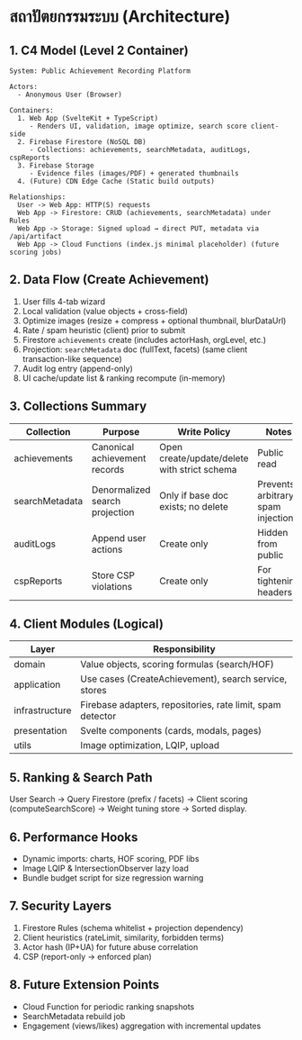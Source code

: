 # สถาปัตยกรรมระบบ (Architecture)

## 1. C4 Model (Level 2 Container)
```
System: Public Achievement Recording Platform

Actors:
  - Anonymous User (Browser)

Containers:
  1. Web App (SvelteKit + TypeScript)
     - Renders UI, validation, image optimize, search score client-side
  2. Firebase Firestore (NoSQL DB)
     - Collections: achievements, searchMetadata, auditLogs, cspReports
  3. Firebase Storage
     - Evidence files (images/PDF) + generated thumbnails
  4. (Future) CDN Edge Cache (Static build outputs)

Relationships:
  User -> Web App: HTTP(S) requests
  Web App -> Firestore: CRUD (achievements, searchMetadata) under Rules
  Web App -> Storage: Signed upload → direct PUT, metadata via /api/artifact
  Web App -> Cloud Functions (index.js minimal placeholder) (future scoring jobs)
```

## 2. Data Flow (Create Achievement)
1. User fills 4-tab wizard
2. Local validation (value objects + cross-field)
3. Optimize images (resize + compress + optional thumbnail, blurDataUrl)
4. Rate / spam heuristic (client) prior to submit
5. Firestore `achievements` create (includes actorHash, orgLevel, etc.)
6. Projection: `searchMetadata` doc (fullText, facets) (same client transaction-like sequence)
7. Audit log entry (append-only)
8. UI cache/update list & ranking recompute (in-memory)

## 3. Collections Summary
| Collection | Purpose | Write Policy | Notes |
|------------|---------|--------------|-------|
| achievements | Canonical achievement records | Open create/update/delete with strict schema | Public read |
| searchMetadata | Denormalized search projection | Only if base doc exists; no delete | Prevents arbitrary spam injection |
| auditLogs | Append user actions | Create only | Hidden from public |
| cspReports | Store CSP violations | Create only | For tightening headers |

## 4. Client Modules (Logical)
| Layer | Responsibility |
|-------|----------------|
| domain | Value objects, scoring formulas (search/HOF) |
| application | Use cases (CreateAchievement), search service, stores |
| infrastructure | Firebase adapters, repositories, rate limit, spam detector |
| presentation | Svelte components (cards, modals, pages) |
| utils | Image optimization, LQIP, upload |

## 5. Ranking & Search Path
User Search → Query Firestore (prefix / facets) → Client scoring (computeSearchScore) → Weight tuning store → Sorted display.

## 6. Performance Hooks
- Dynamic imports: charts, HOF scoring, PDF libs
- Image LQIP & IntersectionObserver lazy load
- Bundle budget script for size regression warning

## 7. Security Layers
1. Firestore Rules (schema whitelist + projection dependency)
2. Client heuristics (rateLimit, similarity, forbidden terms)
3. Actor hash (IP+UA) for future abuse correlation
4. CSP (report-only → enforced plan)

## 8. Future Extension Points
- Cloud Function for periodic ranking snapshots
- SearchMetadata rebuild job
- Engagement (views/likes) aggregation with incremental updates
